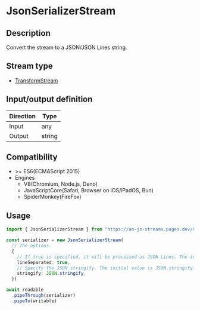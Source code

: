 # JsonSerializerStream

## Description
Convert the stream to a JSON/JSON Lines string.

## Stream type
* [TransformStream](https://developer.mozilla.org/en-US/docs/Web/API/TransformStream)

## Input/output definition
|Direction|Type|
|-|-|
|Input|any|
|Output|string|

## Compatibility
* \>= ES6(ECMAScript 2015)
* Engines
  * V8(Chromium, Node.js, Deno)
  * JavaScriptCore(Safari, Browser on iOS/iPadOS, Bun)
  * SpiderMonkey(FireFox)

## Usage
```ts
import { JsonSerializerStream } from "https://an-js-streams.pages.dev/mod.mjs"

const serializer = new JsonSerializerStream(
  // The options.
  {
    // If true is specified, it will be processed as JSON Lines. The initial value is false.
    lineSeparated: true,
    // Specify the JSON stringify. The initial value is JSON.stringify.
    stringify: JSON.stringify,
  })

await readable
  .pipeThrough(serializer)
  .pipeTo(writable)
```